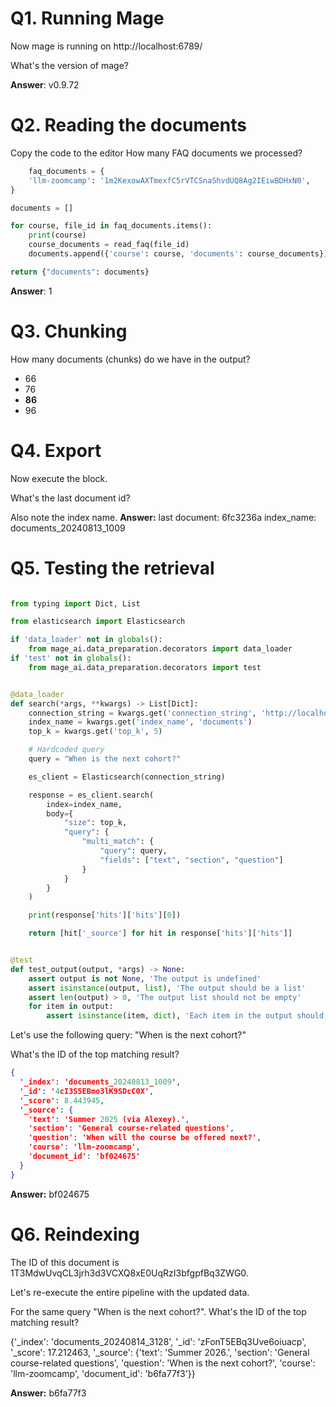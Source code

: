 # Q1. Running Mage

Now mage is running on http://localhost:6789/

What's the version of mage?

**Answer**: v0.9.72

# Q2. Reading the documents

Copy the code to the editor How many FAQ documents we processed?

```python
    faq_documents = {
    'llm-zoomcamp': '1m2KexowAXTmexfC5rVTCSnaShvdUQ8Ag2IEiwBDHxN0',
}

documents = []

for course, file_id in faq_documents.items():
    print(course)
    course_documents = read_faq(file_id)
    documents.append({'course': course, 'documents': course_documents})

return {"documents": documents}
```

**Answer**: 1

# Q3. Chunking

How many documents (chunks) do we have in the output?

* 66
* 76
* **86**
* 96

# Q4. Export

Now execute the block.

What's the last document id?

Also note the index name.
**Answer:**
last document: 6fc3236a
index_name: documents_20240813_1009

# Q5. Testing the retrieval

```python

from typing import Dict, List

from elasticsearch import Elasticsearch

if 'data_loader' not in globals():
    from mage_ai.data_preparation.decorators import data_loader
if 'test' not in globals():
    from mage_ai.data_preparation.decorators import test


@data_loader
def search(*args, **kwargs) -> List[Dict]:
    connection_string = kwargs.get('connection_string', 'http://localhost:9200')
    index_name = kwargs.get('index_name', 'documents')
    top_k = kwargs.get('top_k', 5)

    # Hardcoded query
    query = "When is the next cohort?"

    es_client = Elasticsearch(connection_string)

    response = es_client.search(
        index=index_name,
        body={
            "size": top_k,
            "query": {
                "multi_match": {
                    "query": query,
                    "fields": ["text", "section", "question"]
                }
            }
        }
    )

    print(response['hits']['hits'][0])

    return [hit['_source'] for hit in response['hits']['hits']]


@test
def test_output(output, *args) -> None:
    assert output is not None, 'The output is undefined'
    assert isinstance(output, list), 'The output should be a list'
    assert len(output) > 0, 'The output list should not be empty'
    for item in output:
        assert isinstance(item, dict), 'Each item in the output should be a dictionary'

```

Let's use the following query: "When is the next cohort?"

What's the ID of the top matching result?

```json
{
  '_index': 'documents_20240813_1009',
  '_id': '4cI3S5EBmo3lK9SDcC0X',
  '_score': 8.443945,
  '_source': {
    'text': 'Summer 2025 (via Alexey).',
    'section': 'General course-related questions',
    'question': 'When will the course be offered next?',
    'course': 'llm-zoomcamp',
    'document_id': 'bf024675'
  }
}
```
**Answer:** bf024675



# Q6. Reindexing

The ID of this document is 1T3MdwUvqCL3jrh3d3VCXQ8xE0UqRzI3bfgpfBq3ZWG0.

Let's re-execute the entire pipeline with the updated data.

For the same query "When is the next cohort?". What's the ID of the top matching result?

{'_index': 'documents_20240814_3128', '_id': 'zFonT5EBq3Uve6oiuacp', '_score': 17.212463, '_source': {'text': 'Summer 2026.', 'section': 'General course-related questions', 'question': 'When is the next cohort?', 'course': 'llm-zoomcamp', 'document_id': 'b6fa77f3'}}

**Answer:** b6fa77f3
